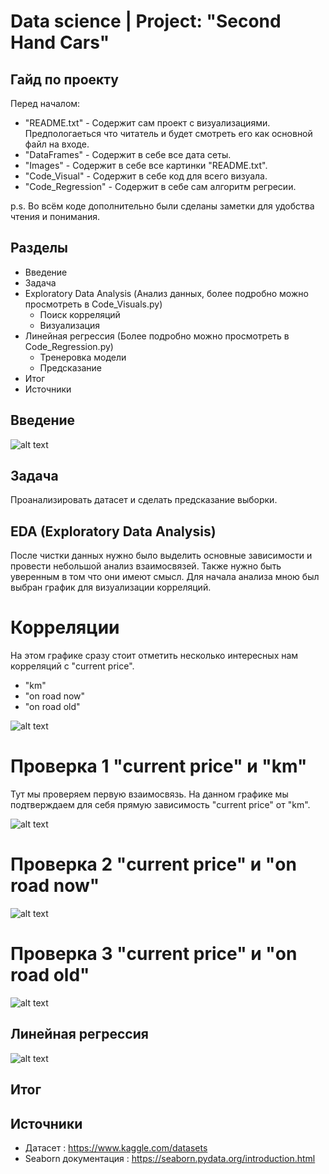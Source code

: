 # Data science | Project: "Second Hand Cars"

## Гайд по проекту

Перед началом:
- "README.txt" - Содержит сам проект с визуализациями. Предпологаеться что читатель и будет смотреть его как основной файл на входе.
- "DataFrames" - Содержит в себе все дата сеты.
- "Images" - Содержит в себе все картинки "README.txt".
- "Code_Visual" - Содержит в себе код для всего визуала.
- "Code_Regression" - Содержит в себе сам алгоритм регресии.

p.s. Во всём коде дополнительно были сделаны заметки для удобства чтения и понимания.

## Разделы

- Введение
- Задача
- Exploratory Data Analysis (Анализ данных, более подробно можно просмотреть в Code_Visuals.py)
  - Поиск корреляций
  - Визуализация
- Линейная регрессия (Более подробно можно просмотреть в Code_Regression.py)
  - Тренеровка модели
  - Предсказание
- Итог
- Источники

## Введение

![alt text](https://github.com/Aettio/DS_Project_Second_Hand_Cars/blob/main/Images/Cars_picture.jpg)

## Задача

Проанализировать датасет и сделать предсказание выборки.

## EDA (Exploratory Data Analysis)

После чистки данных нужно было выделить основные зависимости и провести небольшой анализ взаимосвязей. Также нужно быть уверенным в том что они имеют смысл. Для начала анализа мною был выбран график для визуализации корреляций.

# Корреляции 

На этом графике сразу стоит отметить несколько интересных нам корреляций с "current price".

- "km"
- "on road now"
- "on road old"

![alt text](https://github.com/Aettio/DS_Project_Second_Hand_Cars/blob/main/Images/Корреляции.png)

# Проверка 1 "current price" и "km"

Тут мы проверяем первую взаимосвязь. На данном графике мы подтверждаем для себя прямую зависимость "current price" от "km".

![alt text](https://github.com/Aettio/DS_Project_Second_Hand_Cars/blob/main/Images/CPrice_km.png)

# Проверка 2 "current price" и "on road now"

![alt text](https://github.com/Aettio/DS_Project_Second_Hand_Cars/blob/main/Images/CPrice_on_road_now.png)

# Проверка 3 "current price" и "on road old"

![alt text](https://github.com/Aettio/DS_Project_Second_Hand_Cars/blob/main/Images/CPrice_on_road_old.png)


## Линейная регрессия

![alt text](https://github.com/Aettio/DS_Project_Second_Hand_Cars/blob/main/Images/Linear_Regression.png)

## Итог

## Источники

- Датасет : https://www.kaggle.com/datasets
- Seaborn документация : https://seaborn.pydata.org/introduction.html
